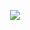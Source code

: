 <p align="center">
  <a href="https://skillicons.dev">
    <img src="https://skillicons.dev/icons?i=html,css,js,c,vim" />
  </a>
</p>
